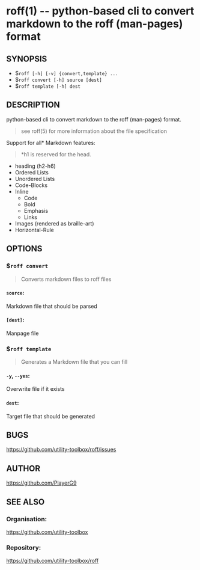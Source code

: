 roff(1) -- python-based cli to convert markdown to the roff (man-pages) format
=============================================

## SYNOPSIS

- $`roff [-h] [-v] {convert,template} ...`
- $`roff convert [-h] source [dest]`
- $`roff template [-h] dest`

## DESCRIPTION

python-based cli to convert markdown to the roff (man-pages) format.

> see roff(5) for more information about the file specification

Support for all* Markdown features:

> *h1 is reserved for the head.

- heading (h2-h6)
- Ordered Lists
- Unordered Lists
- Code-Blocks
- Inline
  - Code
  - Bold
  - Emphasis
  - Links
- Images (rendered as braille-art)
- Horizontal-Rule

## OPTIONS

### $`roff convert`

> Converts markdown files to roff files

#### `source`:
Markdown file that should be parsed

#### `[dest]`:
Manpage file

### $`roff template`

> Generates a Markdown file that you can fill

#### `-y`, `--yes`:
Overwrite file if it exists

#### `dest`:
Target file that should be generated

## BUGS

https://github.com/utility-toolbox/roff/issues

## AUTHOR

https://github.com/PlayerG9

## SEE ALSO

### Organisation:
https://github.com/utility-toolbox

### Repository:
https://github.com/utility-toolbox/roff
